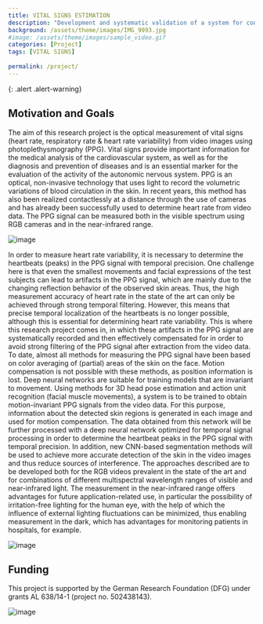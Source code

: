 ```yaml
---
title: VITAL SIGNS ESTIMATION 
description: "Development and systematic validation of a system for contactless, camera-based measurement of heart rate (variability)."
background: /assets/theme/images/IMG_9993.jpg
#image: /assets/theme/images/sample_video.gif
categories: [Project]
tags: [VITAL SIGNS]
                                 
permalink: /project/
---
```


{: .alert .alert-warning}




## Motivation and Goals
The aim of this research project is the optical measurement of vital signs (heart rate, respiratory rate & heart rate variability) from video images using photoplethysmography (PPG). Vital signs provide important information for the medical analysis of the cardiovascular system, as well as for the diagnosis and prevention of diseases and is an essential marker for the evaluation of the activity of the autonomic nervous system. PPG is an optical, non-invasive technology that uses light to record the volumetric variations of blood circulation in the skin. In recent years, this method has also been realized contactlessly at a distance through the use of cameras and has already been successfully used to determine heart rate from video data. The PPG signal can be measured both in the visible spectrum using RGB cameras and in the near-infrared range.

![image](/vitalsigns/assets/theme/images/pipeline_vital_signs_estimation.png)

In order to measure heart rate variability, it is necessary to determine the heartbeats (peaks) in the PPG signal with temporal precision. One challenge here is that even the smallest movements and facial expressions of the test subjects can lead to artifacts in the PPG signal, which are mainly due to the changing reflection behavior of the observed skin areas. Thus, the high measurement accuracy of heart rate in the state of the art can only be achieved through strong temporal filtering. However, this means that precise temporal localization of the heartbeats is no longer possible, although this is essential for determining heart rate variability.
This is where this research project comes in, in which these artifacts in the PPG signal are systematically recorded and then effectively compensated for in order to avoid strong filtering of the PPG signal after extraction from the video data. To date, almost all methods for measuring the PPG signal have been based on color averaging of (partial) areas of the skin on the face. Motion compensation is not possible with these methods, as position information is lost. Deep neural networks are suitable for training models that are invariant to movement. Using methods for 3D head pose estimation and action unit recognition (facial muscle movements), a system is to be trained to obtain motion-invariant PPG signals from the video data. For this purpose, information about the detected skin regions is generated in each image and used for motion compensation. The data obtained from this network will be further processed with a deep neural network optimized for temporal signal processing in order to determine the heartbeat peaks in the PPG signal with temporal precision. In addition, new CNN-based segmentation methods will be used to achieve more accurate detection of the skin in the video images and thus reduce sources of interference. The approaches described are to be developed both for the RGB videos prevalent in the state of the art and for combinations of different multispectral wavelength ranges of visible and near-infrared light. The measurement in the near-infrared range offers advantages for future application-related use, in particular the possibility of irritation-free lighting for the human eye, with the help of which the influence of external lighting fluctuations can be minimized, thus enabling measurement in the dark, which has advantages for monitoring patients in hospitals, for example.

 <!-- gif can be used instead mp4, converter for example  https://ezgif.com/  -->
![image](/vitalsigns/assets/theme/images/pipeline_FaSeNet_HR-LSTM.png)

## Funding

This project is supported by the German Research Foundation (DFG) under grants AL 638/14-1 (project no. 502438143).

![image](/vitalsigns/assets/theme/images/dfg_logo_englisch_blau_en.gif)
